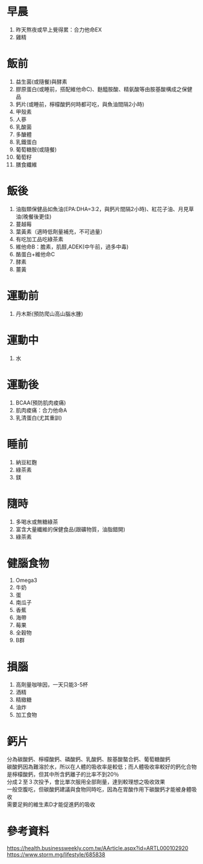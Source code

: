 # 早晨
1. 昨天熬夜或早上覺得累：合力他命EX   
2. 雞精  

# 飯前  
1. 益生菌(或隨餐)與酵素
2. 膠原蛋白(或睡前，搭配維他命C)、麩醯胺酸、精氨酸等由胺基酸構成之保健品
3. 鈣片(或睡前，檸檬酸鈣何時都可吃，與魚油間隔2小時)  
4. 甲殼素  
5. 人蔘  
6. 乳酸菌    
7. 多醣體  
8. 乳鐵蛋白  
9. 葡萄糖胺(或隨餐)  
10. 葡萄籽
11. 膳食纖維

# 飯後  
1. 油脂類保健品如魚油(EPA:DHA=3:2，與鈣片間隔2小時)、紅花子油、月見草油(晚餐後更佳)  
2. 蔓越莓  
3. 葉黃素（適時低劑量補充，不可過量）    
4. 有吃加工品吃綠茶素   
5. 維他命B：膽素，肌醇,ADEK(中午前，過多中毒)        
6. 酪蛋白+維他命C   
7. 酵素  
8. 薑黃  

# 運動前  
1. 丹木斯(預防爬山高山腦水腫)  

# 運動中  
1. 水  

# 運動後  
1. BCAA(預防肌肉痠痛)  
2. 肌肉痠痛：合力他命A  
3. 乳清蛋白(尤其重訓)   

# 睡前  
1. 納豆紅麴  
2. 綠茶素      
3. 鎂

# 隨時  
1. 多喝水或無糖綠茶  
2. 富含大量纖維的保健食品(跟礦物質，油脂錯開)  
3. 綠茶素  

# 健腦食物
1.  Omega3  
2.  牛奶  
3.  蛋  
4.  南瓜子  
5.  香蕉  
6.  海帶  
7.  莓果  
8.  全穀物  
9.  B群  

# 損腦
1. 高劑量咖啡因，一天只能3-5杯    
2. 酒精  
3. 精緻糖  
4. 油炸  
5. 加工食物  

# 鈣片
分為碳酸鈣、檸檬酸鈣、磷酸鈣、乳酸鈣、胺基酸螯合鈣、葡萄糖酸鈣  
碳酸鈣因為難溶於水，所以在人體的吸收率是較低；而人體吸收率較好的鈣化合物是檸檬酸鈣，但其中所含鈣離子的比率不到20％  
分成２至３次投予，會比單次服用全部劑量，達到較理想之吸收效果   
一般空腹吃，但碳酸鈣建議與食物同時吃，因為在胃酸作用下碳酸鈣才能被身體吸收   
需要足夠的維生素D才能促進鈣的吸收  


# 參考資料  
https://health.businessweekly.com.tw/AArticle.aspx?id=ARTL000102920  
https://www.storm.mg/lifestyle/685838  
